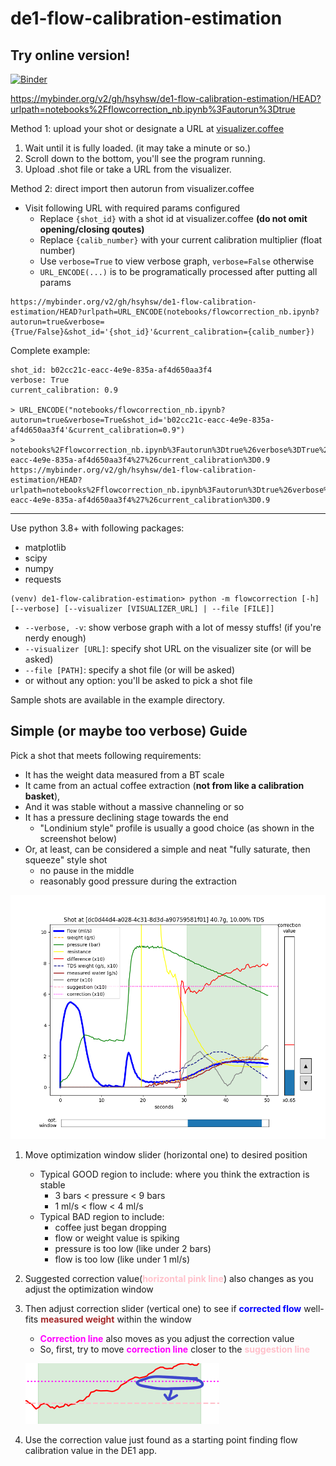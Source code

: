 # de1-flow-calibration-estimation

## Try online version!
[![Binder](https://mybinder.org/badge_logo.svg)](https://mybinder.org/v2/gh/hsyhsw/de1-flow-calibration-estimation/HEAD?urlpath=notebooks%2Fflowcorrection_nb.ipynb%3Fautorun%3Dtrue)

https://mybinder.org/v2/gh/hsyhsw/de1-flow-calibration-estimation/HEAD?urlpath=notebooks%2Fflowcorrection_nb.ipynb%3Fautorun%3Dtrue

Method 1: upload your shot or designate a URL at [visualizer.coffee](https://visualizer.coffee)
1. Wait until it is fully loaded. (it may take a minute or so.)
1. Scroll down to the bottom, you'll see the program running.
1. Upload .shot file or take a URL from the visualizer.

Method 2: direct import then autorun from visualizer.coffee
- Visit following URL with required params configured
  - Replace ```{shot_id}``` with a shot id at visualizer.coffee **(do not omit opening/closing qoutes)**
  - Replace ```{calib_number}``` with your current calibration multiplier (float number)
  - Use ```verbose=True``` to view verbose graph, ```verbose=False``` otherwise
  - ```URL_ENCODE(...)``` is to be programatically processed after putting all params
```
https://mybinder.org/v2/gh/hsyhsw/de1-flow-calibration-estimation/HEAD?urlpath=URL_ENCODE(notebooks/flowcorrection_nb.ipynb?autorun=true&verbose={True/False}&shot_id='{shot_id}'&current_calibration={calib_number})
```
Complete example:
```
shot_id: b02cc21c-eacc-4e9e-835a-af4d650aa3f4
verbose: True
current_calibration: 0.9

> URL_ENCODE("notebooks/flowcorrection_nb.ipynb?autorun=true&verbose=True&shot_id='b02cc21c-eacc-4e9e-835a-af4d650aa3f4'&current_calibration=0.9")
> notebooks%2Fflowcorrection_nb.ipynb%3Fautorun%3Dtrue%26verbose%3DTrue%26shot_id%3D%27b02cc21c-eacc-4e9e-835a-af4d650aa3f4%27%26current_calibration%3D0.9
https://mybinder.org/v2/gh/hsyhsw/de1-flow-calibration-estimation/HEAD?urlpath=notebooks%2Fflowcorrection_nb.ipynb%3Fautorun%3Dtrue%26verbose%3DTrue%26shot_id%3D%27b02cc21c-eacc-4e9e-835a-af4d650aa3f4%27%26current_calibration%3D0.9
```

---

Use python 3.8+ with following packages:
- matplotlib
- scipy
- numpy
- requests

``` 
(venv) de1-flow-calibration-estimation> python -m flowcorrection [-h] [--verbose] [--visualizer [VISUALIZER_URL] | --file [FILE]]
```
- `--verbose, -v`: show verbose graph with a lot of messy stuffs! (if you're nerdy enough)
- `--visualizer [URL]`: specify shot URL on the visualizer site (or will be asked) 
- `--file [PATH]`: specify a shot file (or will be asked)
- or without any option: you'll be asked to pick a shot file

Sample shots are available in the example directory.

## Simple (or maybe too verbose) Guide

Pick a shot that meets following requirements:
- It has the weight data measured from a BT scale
- It came from an actual coffee extraction
  (<span style="font-weight:bold">not from like a calibration basket</span>),
- And it was stable without a massive channeling or so
- It has a pressure declining stage towards the end
  - "Londinium style" profile is usually a good choice (as shown in the screenshot below)
- Or, at least, can be considered a simple and neat "fully saturate, then squeeze" style shot
  - no pause in the middle
  - reasonably good pressure during the extraction  

![flowcorrection](figure.png)

1. Move optimization window slider (horizontal one) to desired position
    - Typical GOOD region to include: where you think the extraction is stable
      - 3 bars < pressure < 9 bars
      - 1 ml/s < flow < 4 ml/s
    - Typical BAD region to include:
      - coffee just began dropping
      - flow or weight value is spiking
      - pressure is too low (like under 2 bars)
      - flow is too low (like under 1 ml/s)

1. Suggested correction value(<span style="color:pink;font-weight:bold">horizontal pink line</span>)
   also changes as you adjust the optimization window
   
1. Then adjust correction slider (vertical one) to see if <span style="color:blue;font-weight:bold">corrected flow</span>
   well-fits <span style="color:brown;font-weight:bold">measured weight</span> within the window
   - <span style="color:magenta;font-weight:bold">Correction line</span>
    also moves as you adjust the correction value
   - So, first, try to move <span style="color:magenta;font-weight:bold">correction line</span>
     closer to the <span style="color:pink;font-weight:bold">suggestion line</span>

    ![move_correction_line](figure_correction.png)   

1. Use the correction value just found as a starting point finding flow calibration value in the DE1 app.
